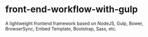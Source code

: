 # front-end-workflow-with-gulp
A lightweight frontend framework based on NodeJS, Gulp, Bower, BrowserSync, Embed Template, Bootstrap, Sass, etc. 
